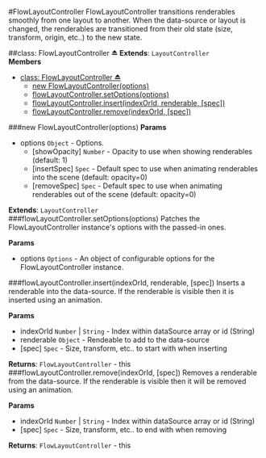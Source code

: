 <a name="module_FlowLayoutController"></a>
#FlowLayoutController
FlowLayoutController transitions renderables smoothly from one
layout to another. When the data-source or layout is changed,
the renderables are transitioned from their old state (size,
transform, origin, etc..) to the new state.

<a name="exp_module_FlowLayoutController"></a>
##class: FlowLayoutController ⏏
**Extends**: `LayoutController`  
**Members**

* [class: FlowLayoutController ⏏](#exp_module_FlowLayoutController)
  * [new FlowLayoutController(options)](#exp_new_module_FlowLayoutController)
  * [flowLayoutController.setOptions(options)](#module_FlowLayoutController#setOptions)
  * [flowLayoutController.insert(indexOrId, renderable, [spec])](#module_FlowLayoutController#insert)
  * [flowLayoutController.remove(indexOrId, [spec])](#module_FlowLayoutController#remove)

<a name="exp_new_module_FlowLayoutController"></a>
###new FlowLayoutController(options)
**Params**

- options `Object` - Options.  
  - \[showOpacity\] `Number` - Opacity to use when showing renderables (default: 1)  
  - \[insertSpec\] `Spec` - Default spec to use when animating renderables into the scene (default: opacity=0)  
  - \[removeSpec\] `Spec` - Default spec to use when animating renderables out of the scene (default: opacity=0)  

**Extends**: `LayoutController`  
<a name="module_FlowLayoutController#setOptions"></a>
###flowLayoutController.setOptions(options)
Patches the FlowLayoutController instance's options with the passed-in ones.

**Params**

- options `Options` - An object of configurable options for the FlowLayoutController instance.  

<a name="module_FlowLayoutController#insert"></a>
###flowLayoutController.insert(indexOrId, renderable, [spec])
Inserts a renderable into the data-source. If the renderable is visible
then it is inserted using an animation.

**Params**

- indexOrId `Number` | `String` - Index within dataSource array or id (String)  
- renderable `Object` - Rendeable to add to the data-source  
- \[spec\] `Spec` - Size, transform, etc.. to start with when inserting  

**Returns**: `FlowLayoutController` - this  
<a name="module_FlowLayoutController#remove"></a>
###flowLayoutController.remove(indexOrId, [spec])
Removes a renderable from the data-source. If the renderable is visible
then it will be removed using an animation.

**Params**

- indexOrId `Number` | `String` - Index within dataSource array or id (String)  
- \[spec\] `Spec` - Size, transform, etc.. to end with when removing  

**Returns**: `FlowLayoutController` - this  
